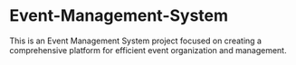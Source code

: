 # Event-Management-System
This is an Event Management System project focused on creating a comprehensive platform for efficient event organization and management.
